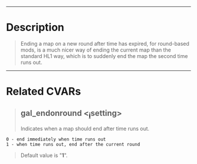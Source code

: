 
---

# Description #

> Ending a map on a new round after time has expired, for round-based mods, is a much nicer way of ending the current map than the standard HL1 way, which is to suddenly end the map the second time runs out.


---

# Related CVARs #

> ## gal\_endonround <<sub><a href='cvarNotations.md'>i</a></sub>setting> ##
> Indicates when a map should end after time runs out.
```
0 - end immediately when time runs out
1 - when time runs out, end after the current round
```
> Default value is "**1**".
